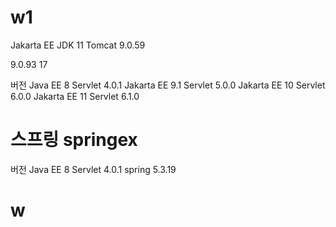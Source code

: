 
# w1
Jakarta EE
JDK 11
Tomcat 9.0.59

9.0.93
17

버전 Java EE 8 Servlet 4.0.1
Jakarta EE 9.1 Servlet 5.0.0
Jakarta EE 10 Servlet 6.0.0
Jakarta EE 11 Servlet 6.1.0


# 스프링 springex

버전 Java EE 8 Servlet 4.0.1
spring 5.3.19


# w